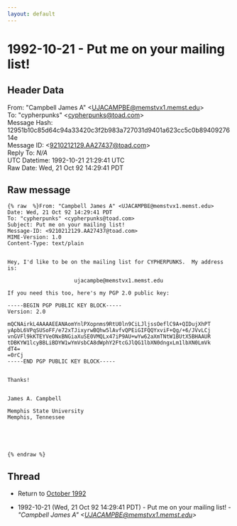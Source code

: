 ```yaml
---
layout: default
---
```


# 1992-10-21 - Put me on your mailing list!

## Header Data

From: "Campbell James A" \<UJACAMPBE@memstvx1.memst.edu\><br>
To: "cypherpunks" \<cypherpunks@toad.com\><br>
Message Hash: 12951b10c85d64c94a33420c3f2b983a727031d9401a623cc5c0b8940927614e<br>
Message ID: \<9210212129.AA27437@toad.com\><br>
Reply To: _N/A_<br>
UTC Datetime: 1992-10-21 21:29:41 UTC<br>
Raw Date: Wed, 21 Oct 92 14:29:41 PDT<br>

## Raw message

```
{% raw  %}From: "Campbell James A" <UJACAMPBE@memstvx1.memst.edu>
Date: Wed, 21 Oct 92 14:29:41 PDT
To: "cypherpunks" <cypherpunks@toad.com>
Subject: Put me on your mailing list!
Message-ID: <9210212129.AA27437@toad.com>
MIME-Version: 1.0
Content-Type: text/plain


Hey, I'd like to be on the mailing list for CYPHERPUNKS.  My address is:

                     ujacampbe@memstvx1.memst.edu

If you need this too, here's my PGP 2.0 public key:

-----BEGIN PGP PUBLIC KEY BLOCK-----
Version: 2.0
 
mQCNAirkL4AAAAEEANAomYnlPXopnms9RtU0ln9CiLJljssOeflC9A+QIDujXhPT
yApbL6VPqSUSoFF/e72xTJixyrwBQhw5lAvfvQPEiGIFQQYxviF+Qg/+6/JVvLCj
vnGVFl9kKTEYVeONxBNGiaXuSE0VMQLx47iP9AU+wYw62aXmTNtW1BUtX5BHAAUR
tDBKYW1lcyBBLiBDYW1wYmVsbCA8dWphY2FtcGJlQG1lbXN0dngxLm1lbXN0LmVk
dT4=
=0rCj
-----END PGP PUBLIC KEY BLOCK-----
 

Thanks!


James A. Campbell

Memphis State University
Memphis, Tennessee





{% endraw %}
```

## Thread

+ Return to [October 1992](/years/1992/10)

+ 1992-10-21 (Wed, 21 Oct 92 14:29:41 PDT) - Put me on your mailing list! - _"Campbell James A" \<UJACAMPBE@memstvx1.memst.edu\>_

